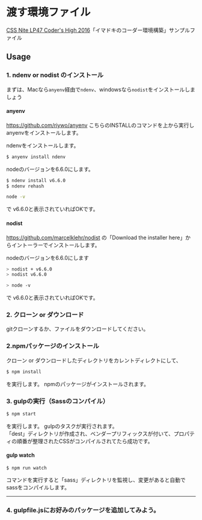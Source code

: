 
# 渡す環境ファイル
[CSS Nite LP47 Coder's High 2016](http://cssnite.jp/lp/lp47/)「イマドキのコーダー環境構築」サンプルファイル


## Usage

### 1. ndenv or nodist のインストール

まずは、Macなら`anyenv`経由で`ndenv`、windowsなら`nodist`をインストールしましょう

#### anyenv
https://github.com/riywo/anyenv
こちらのINSTALLのコマンドを上から実行しanyenvをインストールします。

ndenvをインストールします。

```sh
$ anyenv install ndenv
```

nodeのバージョンを6.6.0にします。

```sh
$ ndenv install v6.6.0
$ ndenv rehash
```

```sh
node -v
```

で v6.6.0と表示されていればOKです。


#### nodist
https://github.com/marcelklehr/nodist
の「Download the installer here」からイントーラーでインストールします。


nodeのバージョンを6.6.0にします

```sh
> nodist + v6.6.0
> nodist v6.6.0 
```

```sh
> node -v
```
で v6.6.0と表示されていればOKです。


### 2. クローン or ダウンロード

gitクローンするか、ファイルをダウンロードしてください。


### 2.npmパッケージのインストール
クローン or ダウンロードしたディレクトリをカレントディレクトにして、

```sh
$ npm install
```

を実行します。
npmのパッケージがインストールされます。


### 3. gulpの実行（Sassのコンパイル）

```sh
$ npm start
```

を実行します。
gulpのタスクが実行されます。   
「dest」ディレクトリが作成され、ベンダープリフィックスが付いて、プロパティの順番が整理されたCSSがコンパイルされてたら成功です。


#### gulp watch


```
$ npm run watch
```
コマンドを実行すると「sass」ディレクトリを監視し、変更があると自動でsassをコンパイルします。



---

### 4. gulpfile.jsにお好みのパッケージを追加してみよう。